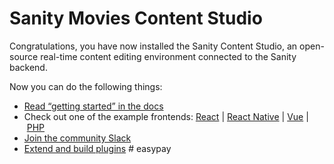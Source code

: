 # Sanity Movies Content Studio

Congratulations, you have now installed the Sanity Content Studio, an open-source real-time content editing environment connected to the Sanity backend.

Now you can do the following things:

- [Read “getting started” in the docs](https://www.sanity.io/docs/introduction/getting-started?utm_source=readme)
- Check out one of the example frontends: [React](https://github.com/sanity-io/example-frontend-next-js) | [React Native](https://github.com/sanity-io/example-app-react-native) | [Vue](https://github.com/sanity-io/example-frontend-vue-js) | [PHP](https://github.com/sanity-io/example-frontend-silex-twig)
- [Join the community Slack](https://slack.sanity.io/?utm_source=readme)
- [Extend and build plugins](https://www.sanity.io/docs/content-studio/extending?utm_source=readme)
#   e a s y p a y  
 